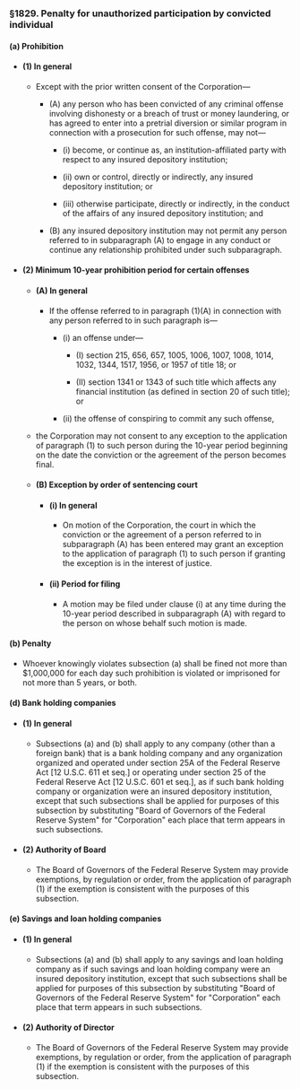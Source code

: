 ### §1829. Penalty for unauthorized participation by convicted individual
#### (a) Prohibition
* #### (1) In general
  * Except with the prior written consent of the Corporation—

    * (A) any person who has been convicted of any criminal offense involving dishonesty or a breach of trust or money laundering, or has agreed to enter into a pretrial diversion or similar program in connection with a prosecution for such offense, may not—

      * (i) become, or continue as, an institution-affiliated party with respect to any insured depository institution;

      * (ii) own or control, directly or indirectly, any insured depository institution; or

      * (iii) otherwise participate, directly or indirectly, in the conduct of the affairs of any insured depository institution; and


    * (B) any insured depository institution may not permit any person referred to in subparagraph (A) to engage in any conduct or continue any relationship prohibited under such subparagraph.

* #### (2) Minimum 10-year prohibition period for certain offenses
  * #### (A) In general
    * If the offense referred to in paragraph (1)(A) in connection with any person referred to in such paragraph is—

      * (i) an offense under—

        * (I) section 215, 656, 657, 1005, 1006, 1007, 1008, 1014, 1032, 1344, 1517, 1956, or 1957 of title 18; or

        * (II) section 1341 or 1343 of such title which affects any financial institution (as defined in section 20 of such title); or


      * (ii) the offense of conspiring to commit any such offense,


  * the Corporation may not consent to any exception to the application of paragraph (1) to such person during the 10-year period beginning on the date the conviction or the agreement of the person becomes final.

  * #### (B) Exception by order of sentencing court
    * #### (i) In general
      * On motion of the Corporation, the court in which the conviction or the agreement of a person referred to in subparagraph (A) has been entered may grant an exception to the application of paragraph (1) to such person if granting the exception is in the interest of justice.

    * #### (ii) Period for filing
      * A motion may be filed under clause (i) at any time during the 10-year period described in subparagraph (A) with regard to the person on whose behalf such motion is made.

#### (b) Penalty
* Whoever knowingly violates subsection (a) shall be fined not more than $1,000,000 for each day such prohibition is violated or imprisoned for not more than 5 years, or both.

#### (d) Bank holding companies
* #### (1) In general
  * Subsections (a) and (b) shall apply to any company (other than a foreign bank) that is a bank holding company and any organization organized and operated under section 25A of the Federal Reserve Act [12 U.S.C. 611 et seq.] or operating under section 25 of the Federal Reserve Act [12 U.S.C. 601 et seq.], as if such bank holding company or organization were an insured depository institution, except that such subsections shall be applied for purposes of this subsection by substituting "Board of Governors of the Federal Reserve System" for "Corporation" each place that term appears in such subsections.

* #### (2) Authority of Board
  * The Board of Governors of the Federal Reserve System may provide exemptions, by regulation or order, from the application of paragraph (1) if the exemption is consistent with the purposes of this subsection.

#### (e) Savings and loan holding companies
* #### (1) In general
  * Subsections (a) and (b) shall apply to any savings and loan holding company as if such savings and loan holding company were an insured depository institution, except that such subsections shall be applied for purposes of this subsection by substituting "Board of Governors of the Federal Reserve System" for "Corporation" each place that term appears in such subsections.

* #### (2) Authority of Director
  * The Board of Governors of the Federal Reserve System may provide exemptions, by regulation or order, from the application of paragraph (1) if the exemption is consistent with the purposes of this subsection.